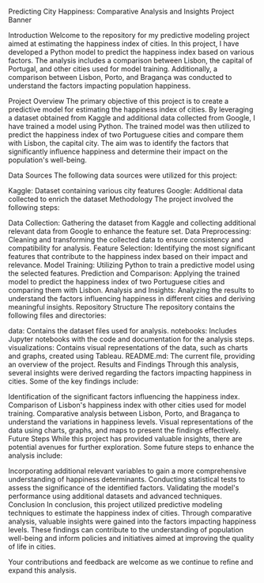 Predicting City Happiness: Comparative Analysis and Insights
Project Banner

Introduction
Welcome to the repository for my predictive modeling project aimed at estimating the happiness index of cities. In this project, I have developed a Python model to predict the happiness index based on various factors. The analysis includes a comparison between Lisbon, the capital of Portugal, and other cities used for model training. Additionally, a comparison between Lisbon, Porto, and Bragança was conducted to understand the factors impacting population happiness.

Project Overview
The primary objective of this project is to create a predictive model for estimating the happiness index of cities. By leveraging a dataset obtained from Kaggle and additional data collected from Google, I have trained a model using Python. The trained model was then utilized to predict the happiness index of two Portuguese cities and compare them with Lisbon, the capital city. The aim was to identify the factors that significantly influence happiness and determine their impact on the population's well-being.

Data Sources
The following data sources were utilized for this project:

Kaggle: Dataset containing various city features
Google: Additional data collected to enrich the dataset
Methodology
The project involved the following steps:

Data Collection: Gathering the dataset from Kaggle and collecting additional relevant data from Google to enhance the feature set.
Data Preprocessing: Cleaning and transforming the collected data to ensure consistency and compatibility for analysis.
Feature Selection: Identifying the most significant features that contribute to the happiness index based on their impact and relevance.
Model Training: Utilizing Python to train a predictive model using the selected features.
Prediction and Comparison: Applying the trained model to predict the happiness index of two Portuguese cities and comparing them with Lisbon.
Analysis and Insights: Analyzing the results to understand the factors influencing happiness in different cities and deriving meaningful insights.
Repository Structure
The repository contains the following files and directories:

data: Contains the dataset files used for analysis.
notebooks: Includes Jupyter notebooks with the code and documentation for the analysis steps.
visualizations: Contains visual representations of the data, such as charts and graphs, created using Tableau.
README.md: The current file, providing an overview of the project.
Results and Findings
Through this analysis, several insights were derived regarding the factors impacting happiness in cities. Some of the key findings include:

Identification of the significant factors influencing the happiness index.
Comparison of Lisbon's happiness index with other cities used for model training.
Comparative analysis between Lisbon, Porto, and Bragança to understand the variations in happiness levels.
Visual representations of the data using charts, graphs, and maps to present the findings effectively.
Future Steps
While this project has provided valuable insights, there are potential avenues for further exploration. Some future steps to enhance the analysis include:

Incorporating additional relevant variables to gain a more comprehensive understanding of happiness determinants.
Conducting statistical tests to assess the significance of the identified factors.
Validating the model's performance using additional datasets and advanced techniques.
Conclusion
In conclusion, this project utilized predictive modeling techniques to estimate the happiness index of cities. Through comparative analysis, valuable insights were gained into the factors impacting happiness levels. These findings can contribute to the understanding of population well-being and inform policies and initiatives aimed at improving the quality of life in cities.

Your contributions and feedback are welcome as we continue to refine and expand this analysis.
